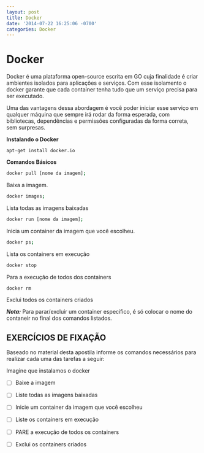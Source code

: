```yaml
---
layout: post
title: Docker
date: '2014-07-22 16:25:06 -0700'
categories: Docker
---
```


# Docker

Docker é uma plataforma open-source escrita em GO cuja finalidade é criar ambientes isolados para aplicações e serviços. Com esse isolamento o docker garante que cada container tenha tudo que um serviço precisa para ser executado.

Uma das vantagens dessa abordagem é você poder iniciar esse serviço em qualquer máquina que sempre irá rodar da forma esperada, com bibliotecas, dependências e permissões configuradas da forma correta, sem surpresas.

**Instalando o Docker**

`apt-get install docker.io`

**Comandos Básicos**

```bash
docker pull [nome da imagem];
```

Baixa a imagem.

```bash
docker images;
```

Lista todas as imagens baixadas

```bash
docker run [nome da imagem];
```

Inicia um container da imagem que você escolheu.

```bash
docker ps;
```

Lista os containers em execução

```bash
docker stop
```

Para a execução de todos dos containers

```bash
docker rm
```

Exclui todos os containers criados

_**Nota:**_ Para parar/excluir um container especifico, é só colocar o nome do contaneir no final dos comandos listados.

## EXERCÍCIOS DE FIXAÇÃO

Baseado no material desta apostila informe os comandos necessários para realizar cada uma das tarefas a seguir:

Imagine que instalamos o docker

* [ ] Baixe a imagem
* [ ] Liste todas as imagens baixadas
* [ ] Inicie um container da imagem que você escolheu
* [ ] Liste os containers em execução
* [ ] PARE a execução de todos os containers
* [ ] Exclui os containers criados

